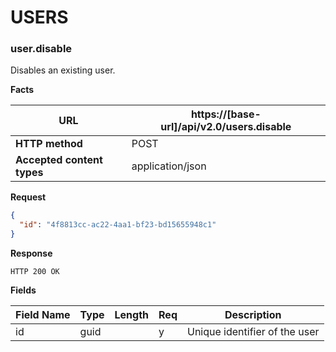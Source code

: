﻿**USERS**
=================

### user.disable

Disables an existing user.

**Facts**

| **URL**                    |  https://[base-url]/api/v2.0/users.disable |
|----------------------------|------------------|
| **HTTP method**            | POST             |
| **Accepted content types** | application/json |

**Request**

```json
{
  "id": "4f8813cc-ac22-4aa1-bf23-bd15655948c1"
}
```

**Response**

```text
HTTP 200 OK 
```

**Fields**

| **Field Name** | **Type** | **Length** | **Req** | **Description**                       |
|----------------|----------|------------|---------|---------------------------------------|
| id             | guid     |            |    y    | Unique identifier of the user         |